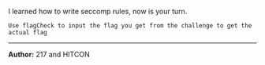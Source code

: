 I learned how to write seccomp rules, now is your turn.

`Use flagCheck to input the flag you get from the challenge to get the actual flag`

---
**Author:** 217 and HITCON
